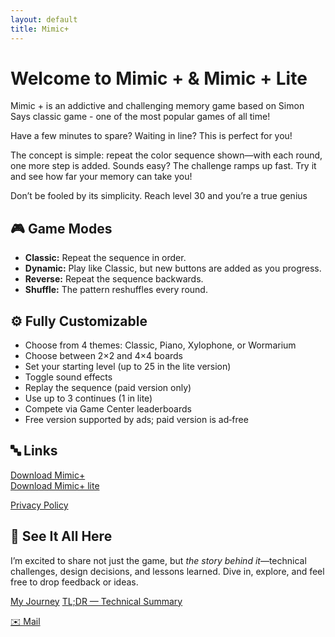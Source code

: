 ```yaml
---
layout: default
title: Mimic+
---
```


# Welcome to **Mimic +** & **Mimic + Lite**

Mimic + is an addictive and challenging memory game based on Simon Says classic game - one of the most popular games of all time!

Have a few minutes to spare? Waiting in line? This is perfect for you!

The concept is simple: repeat the color sequence shown—with each round, one more step is added. Sounds easy?
The challenge ramps up fast. Try it and see how far your memory can take you!

Don’t be fooled by its simplicity. Reach level 30 and you’re a true genius

## 🎮 Game Modes

* **Classic:** Repeat the sequence in order.
* **Dynamic:** Play like Classic, but new buttons are added as you progress.
* **Reverse:** Repeat the sequence backwards.
* **Shuffle:** The pattern reshuffles every round.

## ⚙️ Fully Customizable

* Choose from 4 themes: Classic, Piano, Xylophone, or Wormarium
* Choose between 2×2 and 4×4 boards
* Set your starting level (up to 25 in the lite version)
* Toggle sound effects
* Replay the sequence (paid version only)
* Use up to 3 continues (1 in lite)
* Compete via Game Center leaderboards
* Free version supported by ads; paid version is ad‑free

## 🔤 Links

[Download Mimic+](https://apps.apple.com/us/app/mimic/id948236459)  
[Download Mimic+ lite](https://apps.apple.com/us/app/mimic/id945152624) 

[Privacy Policy](/version/free/docs/us/privacy.md)
 
## 📂 See It All Here

I’m excited to share not just the game, but *the story behind it*—technical challenges, design decisions, and lessons learned. Dive in, explore, and feel free to drop feedback or ideas.

[My Journey](/journey.md)
[TL;DR — Technical Summary](/technical.md)

[✉️ Mail](mailto:flavio.serrazes@me.com)
